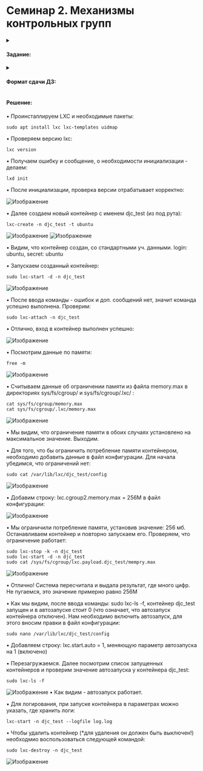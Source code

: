 # Семинар 2. Механизмы контрольных групп

<details><summary><h4>Задание:</h4></summary>
  
✔️ Запустить контейнер с ubuntu, используя механизм LXC

✔️ Ограничить контейнер 256 Мб ОЗУ и проверить, что ограничение работает

✔️ добавить автозапуск контейнеру, перезагрузить ОС и убедиться, что контейнер действительно запустился самостоятельно

''при создании указать файл, куда записывать логи

''после перезагрузки проанализировать логи
  
</details>

<details><summary><h4>Формат сдачи ДЗ:</h4></summary>
  
✔️ Предоставить доказательства в виде скриншота и текстового документа с введенными командами.

</details>


<h4>Решение:</h4>

• Проинсталлируем LXC и необходимые пакеты:
```
sudo apt install lxc lxc-templates uidmap
```
• Проверяем версию lxc:
```
lxc version
```
• Получаем ошибку и сообщение, о необходимости инициализации - делаем:
```
lxd init
```
• После инициализации, проверка версии отрабатывает корректно:

![Изображение](https://github.com/DjonyCooper/Containerization/blob/main/Homework_2/Screenshots/Скриншот%2011-07-2023%20211553.jpg?raw=true  "lxd init")

• Далее создаем новый контейнер с именем djc_test (из под рута):
```
lxc-create -n djc_test -t ubuntu
```

![Изображение](https://github.com/DjonyCooper/Containerization/blob/main/Homework_2/Screenshots/Скриншот%2011-07-2023%20221126.jpg?raw=true  "Выполнение lxc-create -n djc_test -t ubuntu")
![Изображение](https://github.com/DjonyCooper/Containerization/blob/main/Homework_2/Screenshots/Скриншот%2011-07-2023%20221217.jpg?raw=true  "Контейнер создан!")

• Видим, что контейнер создан, со стандартными уч. данными. login: ubuntu, secret: ubuntu

• Запускаем созданный контейнер:
```
sudo lxc-start -d -n djc_test
```
![Изображение](https://github.com/DjonyCooper/Containerization/blob/main/Homework_2/Screenshots/Скриншот%2011-07-2023%20221400.jpg?raw=true  "Выполнение sudo lxc-start -d -n djc_test")

• После ввода команды - ошибок и доп. сообщений нет, значит команда успешно выполнена. Проверим:
```
sudo lxc-attach -n djc_test
```
• Отлично, вход в контейнер выполнен успешно:

![Изображение](https://github.com/DjonyCooper/Containerization/blob/main/Homework_2/Screenshots/Скриншот%2011-07-2023%20221457.jpg?raw=true  "Выполнение sudo lxc-attach -n djc_test")

• Посмотрим данные по памяти:
```
free -m
```
![Изображение](https://github.com/DjonyCooper/Containerization/blob/main/Homework_2/Screenshots/Скриншот%2011-07-2023%20221545.jpg?raw=true  "Выполнение free -m")

• Считываем данные об ограничении памяти из файла memory.max в директориях sys/fs/cgroup/ и sys/fs/cgroup/.lxc/ :
```
cat sys/fs/cgroup/memory.max
cat sys/fs/cgroup/.lxc/memory.max
```
![Изображение](https://github.com/DjonyCooper/Containerization/blob/main/Homework_2/Screenshots/Скриншот%2011-07-2023%20221729.jpg?raw=true  "Ограничения памяти")

• Мы видим, что ограничение памяти в обоих случаях установлено на максимальное значение. Выходим.

• Для того, что бы ограничить потребление памяти контейнером, необходимо добавить данные в файл конфигурации. Для начала убедимся, что ограничений нет:
```
sudo cat /var/lib/lxc/djc_test/config
```
![Изображение](https://github.com/DjonyCooper/Containerization/blob/main/Homework_2/Screenshots/Скриншот%2011-07-2023%20221931.jpg?raw=true  "Выполнение sudo cat /var/lib/lxc/djc_test/config")

• Добавим строку: lxc.cgroup2.memory.max = 256M в файл конфигурации:

![Изображение](https://github.com/DjonyCooper/Containerization/blob/main/Homework_2/Screenshots/Скриншот%2011-07-2023%20222202.jpg?raw=true  "Добавление строки lxc.cgroup2.memory.max")

• Мы ограничили потребление памяти, установив значение: 256 мб. Останавливаем контейнер и повторно запускаем его. Проверяем, что ограничение работает:
```
sudo lxc-stop -k -n djc_test
sudo lxc-start -d -n djc_test
sudo cat /sys/fs/cgroup/lxc.payload.djc_test/mempry.max
```
![Изображение](https://github.com/DjonyCooper/Containerization/blob/main/Homework_2/Screenshots/Скриншот%2011-07-2023%20224230.jpg?raw=true  "sudo cat /sys/fs/cgroup/lxc.payload.djc_test/mempry.max")

• Отлично! Система пересчитала и выдала результат, где много цифр. Не пугаемся, это значение примерно равно 256М

• Как мы видим, после ввода команды: sudo lxc-ls -f, контейнер djc_test запущен и в автозапуске стоит 0 (что означает, что автозапуск контейнера отключен). Нам необходимо включить автозапуск, для этого вносим правки в файл конфигурации:
```
sudo nano /var/lib/lxc/djc_test/config
```
• Добавляем строку: lxc.start.auto = 1, меняющую параметр автозапуска на 1 (включено)

• Перезагружаемся. Далее посмотрим список запущенных контейнеров и проверим значение автозапуска у контейнера djc_test:
```
sudo lxc-ls -f
```
![Изображение](https://github.com/DjonyCooper/Containerization/blob/main/Homework_2/Screenshots/Скриншот%2011-07-2023%20225033.jpg?raw=true  "sudo lxc-ls -f")
• Как видим - автозапуск работает.

• Для логирования, при запуске контейнера в параметрах можно указать, где хранить логи:
```
lxc-start -n djc_test --logfile log.log
```
• Чтобы удалить контейнер (*для удаления он должен быть выключен!) необходмио воспользоваться следующей командой:
```
sudo lxc-destroy -n djc_test
```
![Изображение](https://github.com/DjonyCooper/Containerization/blob/main/Homework_2/Screenshots/Скриншот%2011-07-2023%20225237.jpg?raw=true "sudo lxc-destroy -n djc_test")
